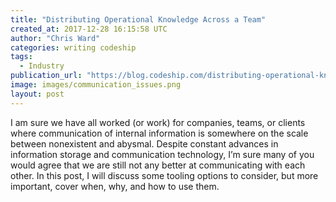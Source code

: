 ```yaml
---
title: "Distributing Operational Knowledge Across a Team"
created_at: 2017-12-28 16:15:58 UTC
author: "Chris Ward"
categories: writing codeship
tags:
  - Industry
publication_url: "https://blog.codeship.com/distributing-operational-knowledge-across-a-team/"
image: images/communication_issues.png
layout: post
---
```

I am sure we have all worked (or work) for companies, teams, or clients where communication of internal information is somewhere on the scale between nonexistent and abysmal. Despite constant advances in information storage and communication technology, I’m sure many of you would agree that we are still not any better at communicating with each other. In this post, I will discuss some tooling options to consider, but more important, cover when, why, and how to use them.


